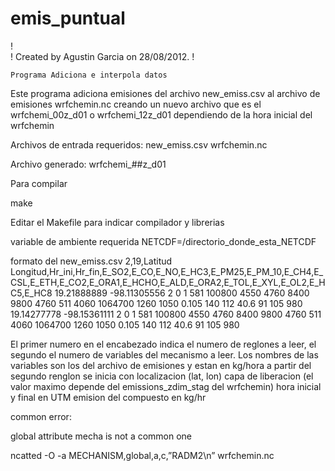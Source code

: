 # emis_puntual
!   
!	Created by Agustin Garcia on 28/08/2012.
!

    Programa Adiciona e interpola datos

Este programa adiciona emisiones del archivo
new_emiss.csv  al archivo de emisiones wrfchemin.nc creando un nuevo archivo 
que es el wrfchemi_00z_d01 o wrfchemi_12z_d01 dependiendo de la hora inicial 
del wrfchemin

Archivos de entrada requeridos:
   new_emiss.csv
   wrfchemin.nc

Archivo generado:
    wrfchemi_##z_d01
    
Para compilar

make

Editar el Makefile para indicar compilador y librerias

variable de ambiente requerida NETCDF=/directorio_donde_esta_NETCDF

formato del new_emiss.csv
2,19,Latitud Longitud,Hr_ini,Hr_fin,E_SO2,E_CO,E_NO,E_HC3,E_PM25,E_PM_10,E_CH4,E_CSL,E_ETH,E_CO2,E_ORA1,E_HCHO,E_ALD,E_ORA2,E_TOL,E_XYL,E_OL2,E_HC5,E_HC8
19.21888889	-98.11305556	2	0	1	581	100800	4550	4760	8400	9800	4760	511	4060	1064700	1260	1050	0.105	140	112	40.6	91	105	980
19.14277778	-98.15361111	2	0	1	581	100800	4550	4760	8400	9800	4760	511	4060	1064700	1260	1050	0.105	140	112	40.6	91	105	980

El primer numero en el encabezado indica el numero de reglones a leer, el segundo el numero de variables del mecanismo a leer. Los nombres de las variables son los del archivo de emisiones y estan en kg/hora
a partir del segundo renglon se inicia con
localizacion  (lat, lon)
capa de liberacion (el valor maximo depende del emissions_zdim_stag del wrfchemin)
hora inicial y final en UTM
emision del compuesto en kg/hr

common error:

global attribute mecha is not a common one

ncatted -O -a MECHANISM,global,a,c,”RADM2\n” wrfchemin.nc
